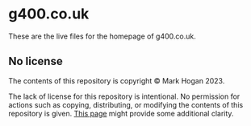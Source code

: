 # g400.co.uk

These are the live files for the homepage of g400.co.uk.

## No license
The contents of this repository is copyright © Mark Hogan 2023.

The lack of license for this repository is intentional. No permission for actions such as copying, distributing, or modifying the contents of this repository is given. [This page](https://choosealicense.com/no-permission/) might provide some additional clarity.
